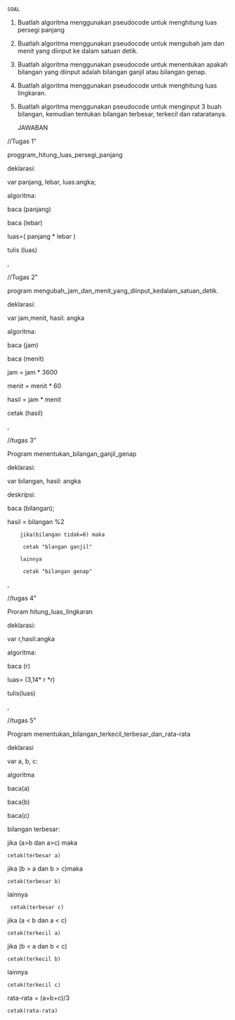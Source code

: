     SOAL 
1. Buatlah algoritma menggunakan pseudocode
untuk menghitung luas persegi panjang
2. Buatlah algoritma menggunakan pseudocode
untuk mengubah jam dan menit yang diinput ke
dalam satuan detik.
3. Buatlah algoritma menggunakan pseudocode
untuk menentukan apakah bilangan yang diinput
adalah bilangan ganjil atau bilangan genap.
4. Buatlah algoritma menggunakan pseudocode
untuk menghitung luas lingkaran.
5. Buatlah algoritma menggunakan pseudocode
untuk menginput 3 buah bilangan, kemudian
tentukan bilangan terbesar, terkecil dan rataratanya.


    JAWABAN
    
//Tugas 1"

proggram_hitung_luas_persegi_panjang 

deklarasi:

var panjang, lebar, luas:angka;

algoritma:

baca (panjang)

baca (lebar)

luas=( panjang * lebar )

tulis (luas)

,

//Tugas 2"

program mengubah_jam_dan_menit_yang_diinput_kedalam_satuan_detik.

deklarasi:

var jam,menit, hasil: angka

algoritma:

baca (jam)

baca (menit)

jam = jam * 3600

menit = menit * 60

hasil = jam * menit

cetak (hasil)

,

//tugas 3"

Program menentukan_bilangan_ganjil_genap

deklarasi:

var bilangan, hasil: angka

deskripsi:

baca (bilangan);

hasil = bilangan %2

        jika(bilangan tidak=0) maka

         cetak "blangan ganjil"

        lainnya

         cetak "bilangan genap"

,

//tugas 4"

Proram hitung_luas_lingkaran

deklarasi:

var r,hasil:angka

algoritma:

baca (r)

luas= (3,14* r *r)

tulis(luas)

,

//tugas 5"

Program menentukan_bilangan_terkecil_terbesar_dan_rata-rata

deklarasi

var a, b, c:

algoritma

baca(a)

baca(b)

baca(c)

bilangan terbesar:

jika (a>b dan a>c) maka
   
    cetak(terbesar a)

jika (b > a dan b > c)maka

    cetak(terbesar b)

lainnya

     cetak(terbesar c)

jika (a < b dan a < c)

    cetak(terkecil a)
    
jika (b < a dan b < c)

    cetak(terkecil b)
    
lainnya

    cetak(terkecil c)
    
rata-rata = (a+b+c)/3

    cetak(rata-rata)
